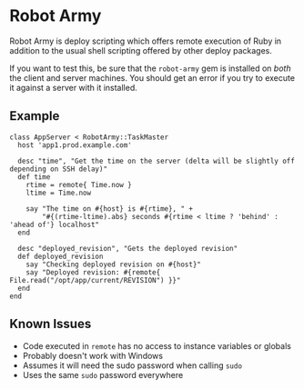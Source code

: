 Robot Army
==========

Robot Army is deploy scripting which offers remote execution of Ruby in addition to the usual shell scripting offered by other deploy packages.

If you want to test this, be sure that the `robot-army` gem is installed on *both* the client and server machines. You should get an error if you try to execute it against a server with it installed.

Example
-------

    class AppServer < RobotArmy::TaskMaster
      host 'app1.prod.example.com'
      
      desc "time", "Get the time on the server (delta will be slightly off depending on SSH delay)"
      def time
        rtime = remote{ Time.now }
        ltime = Time.now
        
        say "The time on #{host} is #{rtime}, " +
            "#{(rtime-ltime).abs} seconds #{rtime < ltime ? 'behind' : 'ahead of'} localhost"
      end
      
      desc "deployed_revision", "Gets the deployed revision"
      def deployed_revision
        say "Checking deployed revision on #{host}"
        say "Deployed revision: #{remote{ File.read("/opt/app/current/REVISION") }}"
      end
    end

Known Issues
------------

  * Code executed in `remote` has no access to instance variables or globals
  * Probably doesn't work with Windows
  * Assumes it will need the sudo password when calling `sudo`
  * Uses the same `sudo` password everywhere
